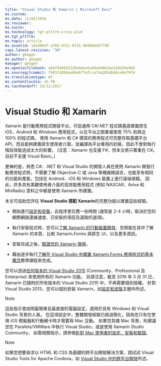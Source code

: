 ```yaml
---
title: "Visual Studio 和 Xamarin | Microsoft Docs"
ms.custom: 
ms.date: 11/04/2016
ms.reviewer: 
ms.suite: 
ms.technology: tgt-pltfrm-cross-plat
ms.tgt_pltfrm: 
ms.topic: article
ms.assetid: 1da4064f-af69-472c-8f31-98484be5f790
caps.latest.revision: "10"
author: ghogen
ms.author: ghogen
manager: ghogen
ms.openlocfilehash: e84f946915328eb0ee5a49e690b2ee520d29e968
ms.sourcegitcommit: f40311056ea0b4677efcca74a285dbb0ce0e7974
ms.translationtype: HT
ms.contentlocale: zh-TW
ms.lasthandoff: 10/31/2017
---
```

# <a name="visual-studio-and-xamarin"></a>Visual Studio 和 Xamarin
Xamarin 是行動應用程式開發平台，可從通用 C#/.NET 程式碼基底建置原生 iOS、Android 和 Windows 應用程式，以在平台之間重複使用 75% 到將近 100% 的程式碼。 使用 Xamarin 和 C# 撰寫的應用程式可完整存取基礎平台 API，而且能夠建置原生使用者介面，並編譯為平台專用的封裝，因此不會對執行階段效能造成太大的影響。 (注意︰Xamarin 也支援 F#，但本文將只著重在 C#。 目前不支援 Visual Basic。)  
  
 更棒的是，熟悉 C#、.NET 和 Visual Studio 的開發人員在使用 Xamarin 開發行動應用程式時，不需要了解 Objective-C 或 Java 等機器碼語言，也能享有相同的功能和產能，包括在 Android、iOS 和 Windows 裝置上進行遠端偵錯。 因此，許多具有美觀使用者介面的高效能應用程式 (例如 NASCAR、Aviva 和 MixRadio) 意料之中都是使用 Xamarin 所建置。  
  
 本文可協助您評估 **Visual Studio 搭配 Xamarin**的完整功能以建置這些經驗。  
  
-   開始進行[設定和安裝](../cross-platform/setup-and-install.md)，此程序會花費一些時間 (通常是 2-4 小時，取決於您的網際網路連線速度、已安裝的項目及選取的選項)。  
  
-   執行安裝程式時，您可以[了解 Xamarin 的行動裝置開發](../cross-platform/learn-about-mobile-development-with-xamarin.md)，您將能在其中了解 Xamarin 的本質、比較 Xamarin.Forms 與原生 UI，以及更多資訊。  
  
-   安裝完成之後，[驗證您的 Xamarin 環境](../cross-platform/verify-your-xamarin-environment.md)。  
  
-   藉由逐步執行[了解在 Visual Studio 中建置 Xamarin.Forms 應用程式的基本概念](../cross-platform/learn-app-building-basics-with-xamarin-forms-in-visual-studio.md)教學課程來完成。  
  
 您可以透過[任何版本的 Visual Studio 2015](https://www.visualstudio.com/vs-2015-product-editions) (Community、Professional 及 Enterprise) 來使用所有的 Xamarin 功能。 另請注意，截至 2016 年 3 月 31 日，Xamarin 已隨附於所有版本的 Visual Studio 2015 中，不再需要個別授權。 針對 Visual Studio 2013，您可以個別安裝 Xamarin，如[設定和安裝](../cross-platform/setup-and-install.md)主題中所述。  
  
> [!NOTE]
>  這些指示會說明最簡單且最直接的電腦設定，適用於具有 Windows 和 Visual Studio 背景的人員。 在這項設定中，整體開發經驗已經過簡化，因為您只有在使用 iOS 模擬器和行動網卡時才需要與 Mac 互動。 如果您具備 Mac 背景，則建議您在 Parallels/VMWare 中執行 Visual Studio，或是使用 Xamarin Studio Community。 如需相關指示，請參閱[針對 Mac 使用者的設定、安裝和驗證](../cross-platform/setup-install-and-verifications-for-mac-users.md)。  
  
> [!NOTE]
>  如果您想要尋求以 HTML 和 CSS 為基礎的跨平台開發解決方案，請試試 Visual Studio Tools for Apache Cordova，如 [Visual Studio 中的跨平台開發](../cross-platform/cross-platform-mobile-development-in-visual-studio.md#HTML)所述。